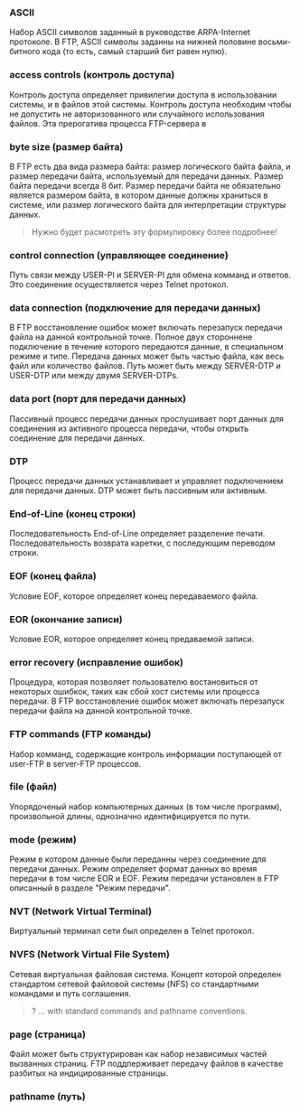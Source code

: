 ### ASCII

Набор ASCII символов заданный в руководстве ARPA-Internet протоколе.
В FTP, ASCII символы заданны на нижней половине восьми-битного кода
(то есть, самый старший бит равен нулю).

### access controls (контроль доступа)

Контроль доступа определяет привилегии доступа в использовании системы,
и в файлов этой системы. Контроль доступа необходим чтобы не допустить
не авторизованного или случайного использования файлов. Эта прерогатива
процесса FTP-сервера в

### byte size (размер байта)

В FTP есть два вида размера байта: размер логического байта файла, и 
размер передачи байта, используемый для передачи данных. Размер байта
передачи всегда 8 бит. Размер передачи байта не обязательно является 
размером байта, в котором данные должны храниться в системе, или 
размер логического байта для интерпретации структуры данных.

> Нужно будет расмотреть эту формулировку более подробнее!

### control connection (управляющее соединение)

Путь связи между USER-PI и SERVER-PI для обмена комманд и ответов. Это 
соединение осуществляется через Telnet протокол.

### data connection (подключение для передачи данных)
В FTP восстановление ошибок может включать перезапуск передачи файла на данной контрольной точке.
Полное двух стороннене подключение в течение которого передаются данные,
в специальном режиме и типе. Передача данных может быть частью файла,
как весь файл или количество файлов. Путь может быть между SERVER-DTP и
USER-DTP или между двумя SERVER-DTPs.

### data port (порт для передачи данных)

Пассивный процесс передачи данных прослушивает порт данных для соединения
из активного процесса передачи, чтобы открыть соединение для передачи
данных.

### DTP

Процесс передачи данных устанавливает и управляет подключением для 
передачи данных. DTP может быть пассивным или активным.

### End-of-Line (конец строки)

Последовательность End-of-Line определяет разделение печати. 
Последовательность возврата каретки, с последующим переводом строки.

### EOF (конец файла)

Условие EOF, которое определяет конец передаваемого файла.

### EOR (окончание записи)

Условие EOR, которое определяет конец предаваемой записи.

### error recovery (исправление ошибок)

Процедура, которая позволяет пользователю востановиться от некоторых
ошибкок, таких как сбой хост системы или процесса передачи. В FTP
восстановление ошибок может включать перезапуск передачи файла на данной
контрольной точке.

### FTP commands (FTP команды)

Набор комманд, содержащие контроль информации поступающей от user-FTP в server-FTP процессов.

### file (файл)

Упорядоченый набор компьютерных данных (в том числе программ), произвольной длины, однозначно 
идентифицируется по пути.

### mode (режим)

Режим в котором данные были переданны через соединение для передачи данных. Режим определяет 
формат данных во время передачи в том числе EOR и EOF. Режим передачи установлен в FTP
описанный в разделе "Режим передачи".

### NVT (Network Virtual Terminal)

Виртуальный терминал сети был определен в Telnet протокол.

### NVFS (Network Virtual File System)

Сетевая виртуальная файловая система. Концепт которой определен стандартом сетевой файловой 
системы (NFS) со стандартными командами и путь соглашения.

> ? ... with standard commands and pathname conventions.

### page (страница)

Файл может быть структурирован как набор независимых частей вызванных страниц. FTP поддперживает передачу файлов в качестве разбитых на индицированные страницы.

### pathname (путь)
